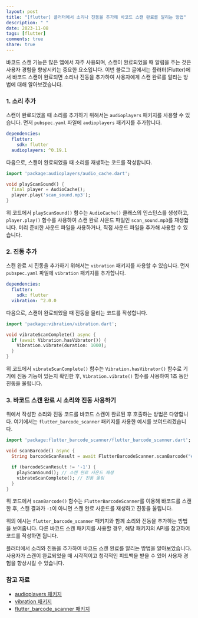 ```yaml
---
layout: post
title: "[flutter] 플러터에서 소리나 진동을 추가해 바코드 스캔 완료를 알리는 방법"
description: " "
date: 2023-11-08
tags: [flutter]
comments: true
share: true
---
```


바코드 스캔 기능은 많은 앱에서 자주 사용되며, 스캔이 완료되었을 때 알림을 주는 것은 사용자 경험을 향상시키는 중요한 요소입니다. 이번 블로그 글에서는 플러터(Flutter)에서 바코드 스캔이 완료되면 소리나 진동을 추가하여 사용자에게 스캔 완료를 알리는 방법에 대해 알아보겠습니다.

### 1. 소리 추가

스캔이 완료되었을 때 소리를 추가하기 위해서는 `audioplayers` 패키지를 사용할 수 있습니다. 먼저 `pubspec.yaml` 파일에 `audioplayers` 패키지를 추가합니다.

```yaml
dependencies:
  flutter:
    sdk: flutter
  audioplayers: ^0.19.1
```

다음으로, 스캔이 완료되었을 때 소리를 재생하는 코드를 작성합니다.

```dart
import 'package:audioplayers/audio_cache.dart';

void playScanSound() {
  final player = AudioCache();
  player.play('scan_sound.mp3');
}
```

위 코드에서 `playScanSound()` 함수는 `AudioCache()` 클래스의 인스턴스를 생성하고, `player.play()` 함수를 사용하여 스캔 완료 사운드 파일인 `scan_sound.mp3`를 재생합니다. 미리 준비한 사운드 파일을 사용하거나, 직접 사운드 파일을 추가해 사용할 수 있습니다.

### 2. 진동 추가

스캔 완료 시 진동을 추가하기 위해서는 `vibration` 패키지를 사용할 수 있습니다. 먼저 `pubspec.yaml` 파일에 `vibration` 패키지를 추가합니다.

```yaml
dependencies:
  flutter:
    sdk: flutter
  vibration: ^2.0.0
```

다음으로, 스캔이 완료되었을 때 진동을 울리는 코드를 작성합니다.

```dart
import 'package:vibration/vibration.dart';

void vibrateScanComplete() async {
  if (await Vibration.hasVibrator()) {
    Vibration.vibrate(duration: 1000);
  }
}
```

위 코드에서 `vibrateScanComplete()` 함수는 `Vibration.hasVibrator()` 함수로 기기에 진동 기능이 있는지 확인한 후, `Vibration.vibrate()` 함수를 사용하여 1초 동안 진동을 울립니다.

### 3. 바코드 스캔 완료 시 소리와 진동 사용하기

위에서 작성한 소리와 진동 코드를 바코드 스캔이 완료된 후 호출하는 방법은 다양합니다. 여기에서는 `flutter_barcode_scanner` 패키지를 사용한 예시를 보여드리겠습니다.

```dart
import 'package:flutter_barcode_scanner/flutter_barcode_scanner.dart';

void scanBarcode() async {
  String barcodeScanResult = await FlutterBarcodeScanner.scanBarcode("#FF0000", "Cancel", false, ScanMode.DEFAULT);

  if (barcodeScanResult != '-1') {
    playScanSound(); // 스캔 완료 사운드 재생
    vibrateScanComplete(); // 진동 울림
  }
}
```

위 코드에서 `scanBarcode()` 함수는 `FlutterBarcodeScanner`를 이용해 바코드를 스캔한 후, 스캔 결과가 `-1`이 아니면 스캔 완료 사운드를 재생하고 진동을 울립니다.

위의 예시는 `flutter_barcode_scanner` 패키지와 함께 소리와 진동을 추가하는 방법을 보여줍니다. 다른 바코드 스캔 패키지를 사용할 경우, 해당 패키지의 API를 참고하여 코드를 작성하면 됩니다.

플러터에서 소리와 진동을 추가하여 바코드 스캔 완료를 알리는 방법을 알아보았습니다. 사용자가 스캔이 완료되었을 때 시각적이고 청각적인 피드백을 받을 수 있어 사용자 경험을 향상시킬 수 있습니다.

### 참고 자료
- [audioplayers 패키지](https://pub.dev/packages/audioplayers)
- [vibration 패키지](https://pub.dev/packages/vibration)
- [flutter_barcode_scanner 패키지](https://pub.dev/packages/flutter_barcode_scanner)